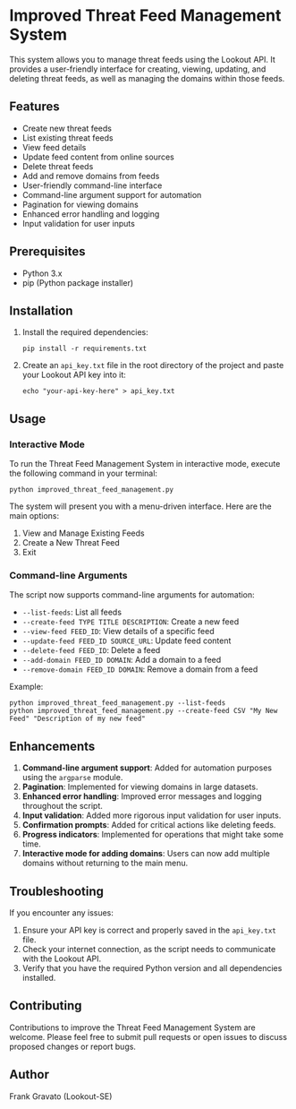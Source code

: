 # Improved Threat Feed Management System

This system allows you to manage threat feeds using the Lookout API. It provides a user-friendly interface for creating, viewing, updating, and deleting threat feeds, as well as managing the domains within those feeds.

## Features

- Create new threat feeds
- List existing threat feeds
- View feed details
- Update feed content from online sources
- Delete threat feeds
- Add and remove domains from feeds
- User-friendly command-line interface
- Command-line argument support for automation
- Pagination for viewing domains
- Enhanced error handling and logging
- Input validation for user inputs

## Prerequisites

- Python 3.x
- pip (Python package installer)

## Installation

1. Install the required dependencies:

   ```
   pip install -r requirements.txt
   ```

2. Create an `api_key.txt` file in the root directory of the project and paste your Lookout API key into it:

   ```
   echo "your-api-key-here" > api_key.txt
   ```

## Usage

### Interactive Mode

To run the Threat Feed Management System in interactive mode, execute the following command in your terminal:

```
python improved_threat_feed_management.py
```

The system will present you with a menu-driven interface. Here are the main options:

1. View and Manage Existing Feeds
2. Create a New Threat Feed
3. Exit

### Command-line Arguments

The script now supports command-line arguments for automation:

- `--list-feeds`: List all feeds
- `--create-feed TYPE TITLE DESCRIPTION`: Create a new feed
- `--view-feed FEED_ID`: View details of a specific feed
- `--update-feed FEED_ID SOURCE_URL`: Update feed content
- `--delete-feed FEED_ID`: Delete a feed
- `--add-domain FEED_ID DOMAIN`: Add a domain to a feed
- `--remove-domain FEED_ID DOMAIN`: Remove a domain from a feed

Example:
```
python improved_threat_feed_management.py --list-feeds
python improved_threat_feed_management.py --create-feed CSV "My New Feed" "Description of my new feed"
```

## Enhancements

1. **Command-line argument support**: Added for automation purposes using the `argparse` module.
2. **Pagination**: Implemented for viewing domains in large datasets.
3. **Enhanced error handling**: Improved error messages and logging throughout the script.
4. **Input validation**: Added more rigorous input validation for user inputs.
5. **Confirmation prompts**: Added for critical actions like deleting feeds.
6. **Progress indicators**: Implemented for operations that might take some time.
7. **Interactive mode for adding domains**: Users can now add multiple domains without returning to the main menu.

## Troubleshooting

If you encounter any issues:

1. Ensure your API key is correct and properly saved in the `api_key.txt` file.
2. Check your internet connection, as the script needs to communicate with the Lookout API.
3. Verify that you have the required Python version and all dependencies installed.

## Contributing

Contributions to improve the Threat Feed Management System are welcome. Please feel free to submit pull requests or open issues to discuss proposed changes or report bugs.

## Author

Frank Gravato (Lookout-SE)


